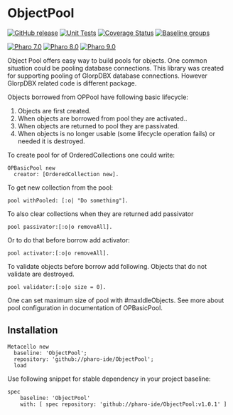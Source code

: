 # ObjectPool

[![GitHub release](https://img.shields.io/github/release/pharo-ide/ObjectPool.svg)](https://github.com/pharo-ide/ObjectPool/releases/latest)
[![Unit Tests](https://github.com/pharo-ide/ObjectPool/actions/workflows/unit-tests.yml/badge.svg)](https://github.com/pharo-ide/ObjectPool/actions/workflows/unit-tests.yml)
[![Coverage Status](https://codecov.io/github/pharo-ide/ObjectPool/coverage.svg?branch=master)](https://codecov.io/gh/pharo-ide/ObjectPool/branch/master)
[![Baseline groups](https://github.com/pharo-ide/ObjectPool/actions/workflows/loading-groups.yml/badge.svg)](https://github.com/pharo-ide/ObjectPool/actions/workflows/loading-groups.yml)


[![Pharo 7.0](https://img.shields.io/badge/Pharo-7.0-informational)](https://pharo.org)
[![Pharo 8.0](https://img.shields.io/badge/Pharo-8.0-informational)](https://pharo.org)
[![Pharo 9.0](https://img.shields.io/badge/Pharo-9.0-informational)](https://pharo.org)

Object Pool offers easy way to build pools for objects. One common situation
could be pooling database connections. This library was created for supporting pooling
of GlorpDBX database connections. However GlorpDBX related code is different
package.

Objects borrowed from OPPool have following basic lifecycle:

1. Objects are first created.
2. When objects are borrowed from pool they are activated..
3. When objects are returned to pool they are passivated.
4. When objects is no longer usable (some lifecycle operation fails) or needed
  it is destroyed.

To create pool for of OrderedCollections one could write:

```Smalltalk
OPBasicPool new
  creator: [OrderedCollection new].
```

To get new collection from the pool:

```Smalltalk
pool withPooled: [:o| "Do something"].
```

To also clear collections when they are returned add passivator

```Smalltalk
pool passivator:[:o|o removeAll].
```

Or to do that before borrow add activator:

```Smalltalk
pool activator:[:o|o removeAll].
```

To validate objects before borrow add following. Objects that do not validate are
destroyed.

```Smalltalk
pool validator:[:o|o size = 0].
```

One can set maximum size of pool with #maxIdleObjects. See more about pool configuration
in documentation of OPBasicPool.

## Installation

```smalltalk
Metacello new
  baseline: 'ObjectPool';
  repository: 'github://pharo-ide/ObjectPool';
  load
```

Use following snippet for stable dependency in your project baseline:

```smalltalk
spec
    baseline: 'ObjectPool'
    with: [ spec repository: 'github://pharo-ide/ObjectPool:v1.0.1' ]
```
